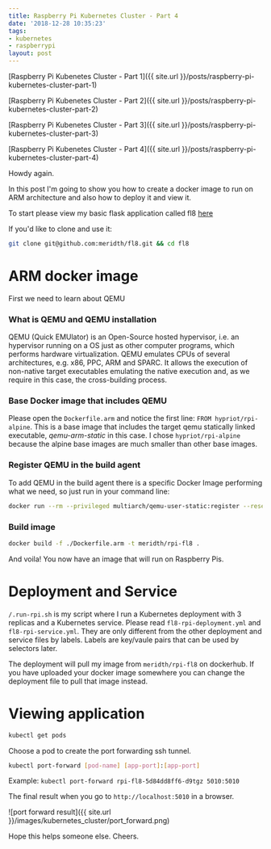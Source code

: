 ```yaml
---
title: Raspberry Pi Kubernetes Cluster - Part 4
date: '2018-12-28 10:35:23'
tags:
- kubernetes
- raspberrypi
layout: post
---
```


[Raspberry Pi Kubenetes Cluster - Part 1]({{ site.url }}/posts/raspberry-pi-kubernetes-cluster-part-1)

[Raspberry Pi Kubenetes Cluster - Part 2]({{ site.url }}/posts/raspberry-pi-kubernetes-cluster-part-2)

[Raspberry Pi Kubenetes Cluster - Part 3]({{ site.url }}/posts/raspberry-pi-kubernetes-cluster-part-3)

[Raspberry Pi Kubenetes Cluster - Part 4]({{ site.url }}/posts/raspberry-pi-kubernetes-cluster-part-4)

Howdy again.

In this post I'm going to show you how to create a docker image to run on ARM architecture and also how to deploy it and view it.

To start please view my basic flask application called fl8 [here](https://github.com/meridth/fl8)

If you'd like to clone and use it:

```bash
git clone git@github.com:meridth/fl8.git && cd fl8
```

# ARM docker image
First we need to learn about QEMU

### What is QEMU and QEMU installation

QEMU (Quick EMUlator) is an Open-Source hosted hypervisor, i.e. an hypervisor running on a OS just as other computer programs, which performs hardware virtualization. QEMU emulates CPUs of several architectures, e.g. x86, PPC, ARM and SPARC. It allows the execution of non-native target executables emulating the native execution and, as we require in this case, the cross-building process.

<!--more-->

### Base Docker image that includes QEMU

Please open the `Dockerfile.arm` and notice the first line: `FROM hypriot/rpi-alpine`.  This is a base image that includes the target qemu statically linked executable, *qemu-arm-static* in this case.  I chose `hypriot/rpi-alpine` because the alpine base images are much smaller than other base images.

### Register QEMU in the build agent

To add QEMU in the build agent there is a specific Docker Image performing what we need, so just run in your command line:

```bash
docker run --rm --privileged multiarch/qemu-user-static:register --reset
```

### Build image

```bash
docker build -f ./Dockerfile.arm -t meridth/rpi-fl8 .
```

And voila!  You now have an image that will run on Raspberry Pis.

# Deployment and Service

`/.run-rpi.sh` is my script where I run a Kubernetes deployment with 3 replicas and a Kubernetes service.  Please read `fl8-rpi-deployment.yml` and `fl8-rpi-service.yml`.  They are only different from the other deployment and service files by labels.  Labels are key/vaule pairs that can be used by selectors later.

The deployment will pull my image from `meridth/rpi-fl8` on dockerhub.  If you have uploaded your docker image somewhere you can change the deployment file to pull that image instead.

# Viewing application

```bash
kubectl get pods
```

Choose a pod to create the port forwarding ssh tunnel.

```bash
kubectl port-forward [pod-name] [app-port]:[app-port]
```

Example:  `kubectl port-forward rpi-fl8-5d84dd8ff6-d9tgz 5010:5010`

The final result when you go to `http://localhost:5010` in a browser.

![port forward result]({{ site.url }}/images/kubernetes_cluster/port_forward.png)

Hope this helps someone else.  Cheers.
